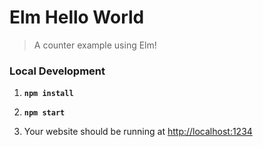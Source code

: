 # Elm Hello World
> A counter example using Elm!

### Local Development

1. __`npm install`__

1. __`npm start`__

1. Your website should be running at [http://localhost:1234](http://localhost:1234)